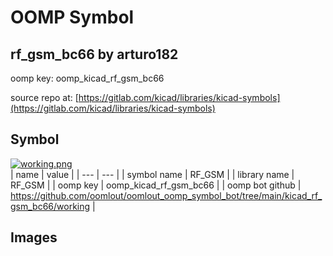 # OOMP Symbol  
## rf_gsm_bc66  by arturo182  
  
oomp key: oomp_kicad_rf_gsm_bc66  
  
source repo at: [https://gitlab.com/kicad/libraries/kicad-symbols](https://gitlab.com/kicad/libraries/kicad-symbols)  
## Symbol  
  
[![working.png](working_600.png)](working.png)  
| name | value | 
| --- | --- | 
| symbol name | RF_GSM | 
| library name | RF_GSM | 
| oomp key | oomp_kicad_rf_gsm_bc66 | 
| oomp bot github | https://github.com/oomlout/oomlout_oomp_symbol_bot/tree/main/kicad_rf_gsm_bc66/working | 
## Images  
